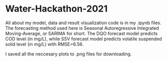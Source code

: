 # Water-Hackathon-2021
All about my model, data and result visualization code is in my .ipynb files. The forecasting method used here is Seasonal Autoregressive Integrated Moving-Average, or SARIMA for short. The DQO forecast model predicts COD level (in mg/L), while SSV forecast model predicts volatile suspended solid level (in mg/L) with RMSE=6.56.

I saved all the neccesary plots to .png files for downloading.
